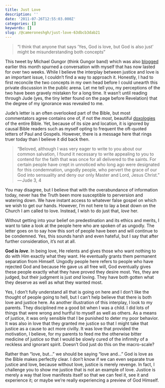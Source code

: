```yaml
---
title: Just Love
description: ''
date: '2011-07-26T12:55:03.000Z'
categories: []
keywords: []
slug: /@cameroneshgh/just-love-63dbcb3dab21
---
```


> “I think that anyone that says ‘Yes, God is love, but God is also just’ might be misunderstanding both concepts”

This tweet by Michael Gungor (think Gungor band) which was also [blogged](http://www.gungormusic.com/blog/?p=134) earlier this month spurned a conversation with myself that has now lasted for over two weeks. While I believe the interplay between justice and love is an important issue, I couldn’t find a way to approach it. Honestly, I had to first reconcile the two concepts in my own head before I could unearth this private discussion in the public arena. Let me tell you, my perceptions of the two have been gravely mistaken for a long time. It wasn’t until reading through Jude (yes, the tiny letter found on the page before Revelation) that the degree of my ignorance was revealed to me.

Jude’s letter is an often overlooked part of the Bible, but most commentators agree contains one of, if not the _most_, beautiful [doxologies](http://www.biblegateway.com/passage/?search=Jude%201:24-25&version=ESV) of the entire Bible. Yet, because of its size and location, it is ignored by causal Bible readers such as myself opting to frequent the oft-quoted letters of Paul and Gospels. However, there is a message here that rings truer today than I believe it did back then.

> “Beloved, although I was very eager to write to you about our common salvation, I found it necessary to write appealing to you to contend for the faith that was once for all delivered to the saints. For certain people have crept in unnoticed who long ago were designated for this condemnation, ungodly people, who pervert the grace of our God into sensuality and deny our only Master and Lord, Jesus Christ.” — Jude 3, 4

You may disagree, but I believe that with the overabundance of information today, never has the Truth been more susceptible to perversion and watering down. We have instant access to whatever false gospel on which we wish to get our hands. However, I’m not here to lay a beat down on the Church I am called to love. Instead, I wish to do just that, _love_ her.

Without getting into your belief on predestination and its ethics and merits, I want to take a look at the people here who are spoken of as ungodly. The letter goes on to say how this sort of people have been and will continue to be condemned. Yes, this sounds harsh and even hateful, but I say that after further consideration, it’s not at all.

**God is _love_**. In being love, He relents and gives those who want nothing to do with Him exactly what they want. He eventually grants them permanent separation from Himself. Ungodly people here refers to people who have rejected God and because He gave us all free will, God eventually gives these people exactly what they have proved they desire most. Yes, they are judged, but their judgment is just _and_ loving. They have both gotten what they deserve as well as what they wanted most.

Yes, I don’t fully understand all that is going on here and I don’t like the thought of people going to hell, but I can’t help believe that there is both love and justice here. As another illustration of this interplay, I look to my parents. They disciplined me a good bit when I was a child. I did lots of things that were wrong and hurtful to myself as well as others. As a means of justice, it was only sensible that I be punished to deter my poor behavior. It was also in love that they granted me justice so that I might take that justice as a cause to act more civilly. It was love that provided the motivation, I believe, for my parents to feed me the otherwise bitter medicine of justice so that I would be slowly cured of the infirmity of a reckless and ignorant spirit. Doesn’t God just do this on the macro-scale?

Rather than “love, but…” we should be saying “love and…” God is love as the Bible makes perfectly clear. I don’t know if we can even separate true justice and love, because without love, justice is merely revenge. In fact, I challenge you to show me justice that is not an example of love. Justice is merely a way that love manifests itself so that we can feel it, see it and experience it; or maybe we’re really experiencing a preview of God Himself.